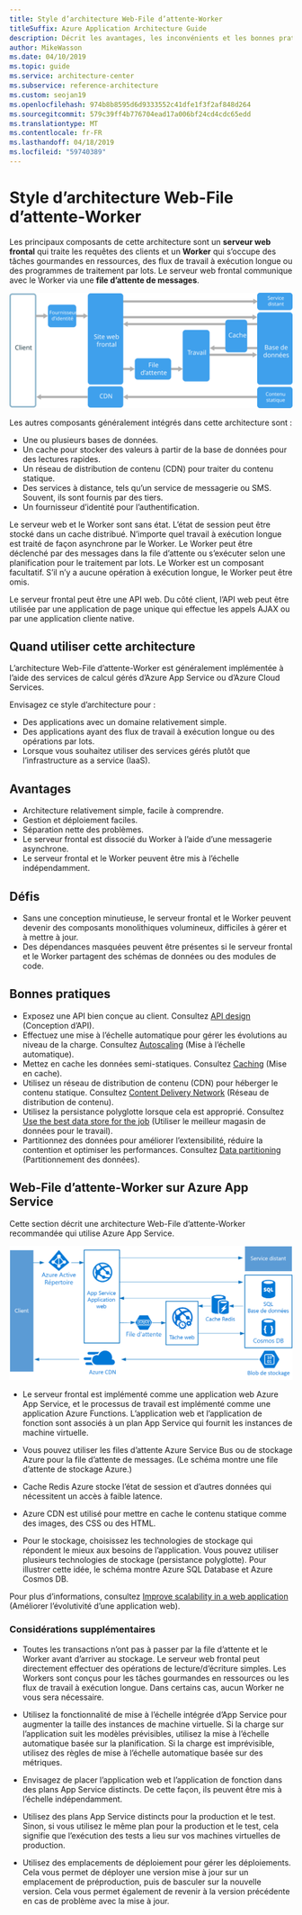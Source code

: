 ```yaml
---
title: Style d’architecture Web-File d’attente-Worker
titleSuffix: Azure Application Architecture Guide
description: Décrit les avantages, les inconvénients et les bonnes pratiques des architectures Web-File d’attente-Worker sur Azure.
author: MikeWasson
ms.date: 04/10/2019
ms.topic: guide
ms.service: architecture-center
ms.subservice: reference-architecture
ms.custom: seojan19
ms.openlocfilehash: 974b8b8595d6d9333552c41dfe1f3f2af848d264
ms.sourcegitcommit: 579c39ff4b776704ead17a006bf24cd4cdc65edd
ms.translationtype: MT
ms.contentlocale: fr-FR
ms.lasthandoff: 04/18/2019
ms.locfileid: "59740389"
---
```

# <a name="web-queue-worker-architecture-style"></a>Style d’architecture Web-File d’attente-Worker

Les principaux composants de cette architecture sont un **serveur web frontal** qui traite les requêtes des clients et un **Worker** qui s’occupe des tâches gourmandes en ressources, des flux de travail à exécution longue ou des programmes de traitement par lots.  Le serveur web frontal communique avec le Worker via une **file d’attente de messages**.

![Diagramme logique du style d’architecture Web-File d’attente-Worker](./images/web-queue-worker-logical.svg)

Les autres composants généralement intégrés dans cette architecture sont :

- Une ou plusieurs bases de données.
- Un cache pour stocker des valeurs à partir de la base de données pour des lectures rapides.
- Un réseau de distribution de contenu (CDN) pour traiter du contenu statique.
- Des services à distance, tels qu’un service de messagerie ou SMS. Souvent, ils sont fournis par des tiers.
- Un fournisseur d’identité pour l’authentification.

Le serveur web et le Worker sont sans état. L’état de session peut être stocké dans un cache distribué. N’importe quel travail à exécution longue est traité de façon asynchrone par le Worker. Le Worker peut être déclenché par des messages dans la file d’attente ou s’exécuter selon une planification pour le traitement par lots. Le Worker est un composant facultatif. S’il n’y a aucune opération à exécution longue, le Worker peut être omis.

Le serveur frontal peut être une API web. Du côté client, l’API web peut être utilisée par une application de page unique qui effectue les appels AJAX ou par une application cliente native.

## <a name="when-to-use-this-architecture"></a>Quand utiliser cette architecture

L’architecture Web-File d’attente-Worker est généralement implémentée à l’aide des services de calcul gérés d’Azure App Service ou d’Azure Cloud Services.

Envisagez ce style d’architecture pour :

- Des applications avec un domaine relativement simple.
- Des applications ayant des flux de travail à exécution longue ou des opérations par lots.
- Lorsque vous souhaitez utiliser des services gérés plutôt que l’infrastructure as a service (IaaS).

## <a name="benefits"></a>Avantages

- Architecture relativement simple, facile à comprendre.
- Gestion et déploiement faciles.
- Séparation nette des problèmes.
- Le serveur frontal est dissocié du Worker à l’aide d’une messagerie asynchrone.
- Le serveur frontal et le Worker peuvent être mis à l’échelle indépendamment.

## <a name="challenges"></a>Défis

- Sans une conception minutieuse, le serveur frontal et le Worker peuvent devenir des composants monolithiques volumineux, difficiles à gérer et à mettre à jour.
- Des dépendances masquées peuvent être présentes si le serveur frontal et le Worker partagent des schémas de données ou des modules de code.

## <a name="best-practices"></a>Bonnes pratiques

- Exposez une API bien conçue au client. Consultez [API design][api-design] (Conception d’API).
- Effectuez une mise à l’échelle automatique pour gérer les évolutions au niveau de la charge. Consultez [Autoscaling][autoscaling] (Mise à l’échelle automatique).
- Mettez en cache les données semi-statiques. Consultez [Caching][caching] (Mise en cache).
- Utilisez un réseau de distribution de contenu (CDN) pour héberger le contenu statique. Consultez [Content Delivery Network][cdn] (Réseau de distribution de contenu).
- Utilisez la persistance polyglotte lorsque cela est approprié. Consultez [Use the best data store for the job][polyglot] (Utiliser le meilleur magasin de données pour le travail).
- Partitionnez des données pour améliorer l’extensibilité, réduire la contention et optimiser les performances. Consultez [Data partitioning][data-partition] (Partitionnement des données).

## <a name="web-queue-worker-on-azure-app-service"></a>Web-File d’attente-Worker sur Azure App Service

Cette section décrit une architecture Web-File d’attente-Worker recommandée qui utilise Azure App Service.

![Diagramme physique du style d’architecture Web-File d’attente-Worker](./images/web-queue-worker-physical.png)

- Le serveur frontal est implémenté comme une application web Azure App Service, et le processus de travail est implémenté comme une application Azure Functions. L’application web et l’application de fonction sont associés à un plan App Service qui fournit les instances de machine virtuelle.

- Vous pouvez utiliser les files d’attente Azure Service Bus ou de stockage Azure pour la file d’attente de messages. (Le schéma montre une file d’attente de stockage Azure.)

- Cache Redis Azure stocke l’état de session et d’autres données qui nécessitent un accès à faible latence.

- Azure CDN est utilisé pour mettre en cache le contenu statique comme des images, des CSS ou des HTML.

- Pour le stockage, choisissez les technologies de stockage qui répondent le mieux aux besoins de l’application. Vous pouvez utiliser plusieurs technologies de stockage (persistance polyglotte). Pour illustrer cette idée, le schéma montre Azure SQL Database et Azure Cosmos DB.

Pour plus d’informations, consultez [Improve scalability in a web application][scalable-web-app] (Améliorer l’évolutivité d’une application web).

### <a name="additional-considerations"></a>Considérations supplémentaires

- Toutes les transactions n’ont pas à passer par la file d’attente et le Worker avant d’arriver au stockage. Le serveur web frontal peut directement effectuer des opérations de lecture/d’écriture simples. Les Workers sont conçus pour les tâches gourmandes en ressources ou les flux de travail à exécution longue. Dans certains cas, aucun Worker ne vous sera nécessaire.

- Utilisez la fonctionnalité de mise à l’échelle intégrée d’App Service pour augmenter la taille des instances de machine virtuelle. Si la charge sur l’application suit les modèles prévisibles, utilisez la mise à l’échelle automatique basée sur la planification. Si la charge est imprévisible, utilisez des règles de mise à l’échelle automatique basée sur des métriques.

- Envisagez de placer l’application web et l’application de fonction dans des plans App Service distincts. De cette façon, ils peuvent être mis à l’échelle indépendamment.

- Utilisez des plans App Service distincts pour la production et le test. Sinon, si vous utilisez le même plan pour la production et le test, cela signifie que l’exécution des tests a lieu sur vos machines virtuelles de production.

- Utilisez des emplacements de déploiement pour gérer les déploiements. Cela vous permet de déployer une version mise à jour sur un emplacement de préproduction, puis de basculer sur la nouvelle version. Cela vous permet également de revenir à la version précédente en cas de problème avec la mise à jour.

<!-- links -->

[api-design]: ../../best-practices/api-design.md
[autoscaling]: ../../best-practices/auto-scaling.md
[caching]: ../../best-practices/caching.md
[cdn]: ../../best-practices/cdn.md
[data-partition]: ../../best-practices/data-partitioning.md
[polyglot]: ../design-principles/use-the-best-data-store.md
[scalable-web-app]: ../../reference-architectures/app-service-web-app/scalable-web-app.md